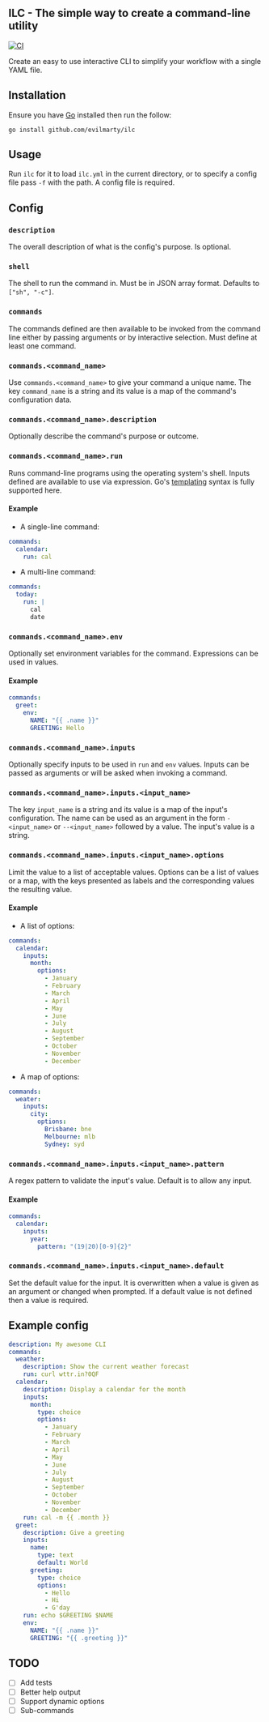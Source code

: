 ILC - The simple way to create a command-line utility
-----------------------------------------------------

[![CI](https://github.com/evilmarty/ilc/actions/workflows/ci.yml/badge.svg)](https://github.com/evilmarty/ilc/actions/workflows/ci.yml)

Create an easy to use interactive CLI to simplify your workflow with a single YAML file.

## Installation

Ensure you have [Go](https://go.dev) installed then run the follow:

```shell
go install github.com/evilmarty/ilc
```

## Usage

Run `ilc` for it to load `ilc.yml` in the current directory, or to specify a
config file pass `-f` with the path. A config file is required.

## Config

### `description`

The overall description of what is the config's purpose. Is optional.

### `shell`

The shell to run the command in. Must be in JSON array format. Defaults to `["sh", "-c"]`.

### `commands`

The commands defined are then available to be invoked from the command line
either by passing arguments or by interactive selection. Must define at least
one command.

### `commands.<command_name>`

Use `commands.<command_name>` to give your command a unique name. The key
`command_name` is a string and its value is a map of the command's configuration
data.

### `commands.<command_name>.description`

Optionally describe the command's purpose or outcome.

### `commands.<command_name>.run`

Runs command-line programs using the operating system's shell. Inputs defined
are available to use via expression. Go's
[templating](https://pkg.go.dev/text/template) syntax is fully supported here.

#### Example

* A single-line command:

```yaml
commands:
  calendar:
    run: cal
```

* A multi-line command:

```yaml
commands:
  today:
    run: |
      cal
      date
```

### `commands.<command_name>.env`

Optionally set environment variables for the command. Expressions can be used
in values.

#### Example

```yaml
commands:
  greet:
    env:
      NAME: "{{ .name }}"
      GREETING: Hello
```

### `commands.<command_name>.inputs`

Optionally specify inputs to be used in `run` and `env` values. Inputs can be
passed as arguments or will be asked when invoking a command.

### `commands.<command_name>.inputs.<input_name>`

The key `input_name` is a string and its value is a map of the input's
configuration. The name can be used as an argument in the form `-<input_name>`
or `--<input_name>` followed by a value. The input's value is a string.

### `commands.<command_name>.inputs.<input_name>.options`

Limit the value to a list of acceptable values. Options can be a list of values
or a map, with the keys presented as labels and the corresponding values the
resulting value.

#### Example

* A list of options:

```yaml
commands:
  calendar:
    inputs:
      month:
        options:
          - January
          - February
          - March
          - April
          - May
          - June
          - July
          - August
          - September
          - October
          - November
          - December
```
* A map of options:

```yaml
commands:
  weater:
    inputs:
      city:
        options:
          Brisbane: bne
          Melbourne: mlb
          Sydney: syd
```


### `commands.<command_name>.inputs.<input_name>.pattern`

A regex pattern to validate the input's value. Default is to allow any input.

#### Example

```yaml
commands:
  calendar:
    inputs:
      year:
        pattern: "(19|20)[0-9]{2}"
```

### `commands.<command_name>.inputs.<input_name>.default`

Set the default value for the input. It is overwritten when a value is given as
an argument or changed when prompted. If a default value is not defined then a
value is required.

## Example config

```yaml
description: My awesome CLI
commands:
  weather:
    description: Show the current weather forecast
    run: curl wttr.in?0QF
  calendar:
    description: Display a calendar for the month
    inputs:
      month:
        type: choice
        options:
          - January
          - February
          - March
          - April
          - May
          - June
          - July
          - August
          - September
          - October
          - November
          - December
    run: cal -m {{ .month }}
  greet:
    description: Give a greeting
    inputs:
      name:
        type: text
        default: World
      greeting:
        type: choice
        options:
          - Hello
          - Hi
          - G'day
    run: echo $GREETING $NAME
    env:
      NAME: "{{ .name }}"
      GREETING: "{{ .greeting }}"
```

## TODO

* [ ] Add tests
* [ ] Better help output
* [ ] Support dynamic options
* [ ] Sub-commands
